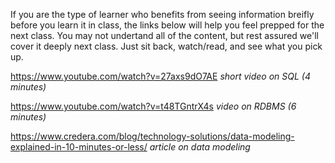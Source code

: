 If you are the type of learner who benefits from seeing information breifly before you learn it in class, the links below will help you feel prepped for the next class. You may not undertand all of the content, but rest assured we'll cover it deeply next class. Just sit back, watch/read, and see what you pick up. 

https://www.youtube.com/watch?v=27axs9dO7AE _short video on SQL (4 minutes)_

https://www.youtube.com/watch?v=t48TGntrX4s _video on RDBMS (6 minutes)_

https://www.credera.com/blog/technology-solutions/data-modeling-explained-in-10-minutes-or-less/ _article on data modeling_
